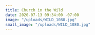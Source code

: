 ```yaml
---
title: Church in the Wild
date: 2020-07-13 09:34:00 -07:00
image: "/uploads/WILD_1080.jpg"
small_image: "/uploads/WILD_1080.jpg"
---
```


